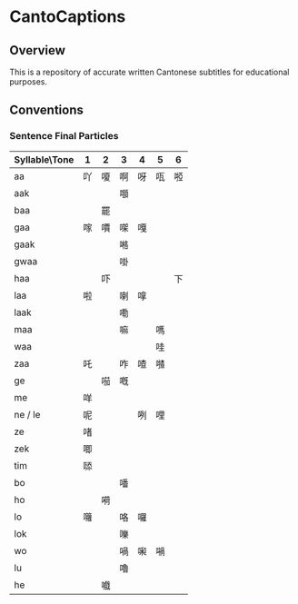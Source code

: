 # CantoCaptions

## Overview
This is a repository of accurate written Cantonese subtitles for educational purposes.

## Conventions


### Sentence Final Particles

| Syllable\Tone | 1   | 2   | 3   | 4   | 5   | 6   |
| ------------- | --- | --- | --- | --- | --- | --- |
| aa            | 吖   | 嗄   | 啊   | 呀   | 咓   | 𠻺  |
| aak           |     |     | 𡅅  |     |     |     |
| baa           |     | 罷   |     |     |     |     |
| gaa           | 𠺢  | 𠿪  | 㗎   | 嘎   |     |     |
| gaak          |     |     | 𠺝  |     |     |     |
| gwaa          |     |     | 啩   |     |     |     |
| haa           |     | 吓   |     |     |     | 下   |
| laa           | 啦   |     | 喇   | 嗱   |     |     |
| laak          |     |     | 嘞   |     |     |     |
| maa           |     |     | 嘛   |     | 嗎   |     |
| waa           |     |     |     |     | 哇   |     |
| zaa           | 吒   |     | 咋   | 喳   | 𠾵  |     |
| ge            |     | 𠸏  | 嘅   |     |     |     |
| me            | 咩   |     |     |     |     |     |
| ne / le       | 呢   |     |     | 咧   | 哩   |     |
| ze            | 啫   |     |     |     |     |     |
| zek           | 唧   |     |     |     |     |     |
| tim           | 𠻹  |     |     |     |     |     |
| bo            |     |     | 噃   |     |     |     |
| ho            |     | 嗬   |     |     |     |     |
| lo            | 囖   |     | 咯   | 囉   |     |     |
| lok           |     |     | 嚛   |     |     |     |
| wo            |     |     | 喎   | 啝   | 𡁜  |     |
| lu            |     |     | 嚕   |     |     |     |
| he            |     | 嚱   |     |     |     |     |
